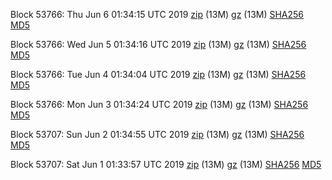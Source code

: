 Block 53766: Thu Jun  6 01:34:15 UTC 2019 [zip](https://files.01coin.io/testnet/2019-06-06/bootstrap.dat.zip) (13M) [gz](https://files.01coin.io/testnet/2019-06-06/bootstrap.dat.tar.gz) (13M) [SHA256](https://files.01coin.io/testnet/2019-06-06/sha256.txt) [MD5](https://files.01coin.io/testnet/2019-06-06/md5.txt)

Block 53766: Wed Jun  5 01:34:16 UTC 2019 [zip](https://files.01coin.io/testnet/2019-06-05/bootstrap.dat.zip) (13M) [gz](https://files.01coin.io/testnet/2019-06-05/bootstrap.dat.tar.gz) (13M) [SHA256](https://files.01coin.io/testnet/2019-06-05/sha256.txt) [MD5](https://files.01coin.io/testnet/2019-06-05/md5.txt)

Block 53766: Tue Jun  4 01:34:04 UTC 2019 [zip](https://files.01coin.io/testnet/2019-06-04/bootstrap.dat.zip) (13M) [gz](https://files.01coin.io/testnet/2019-06-04/bootstrap.dat.tar.gz) (13M) [SHA256](https://files.01coin.io/testnet/2019-06-04/sha256.txt) [MD5](https://files.01coin.io/testnet/2019-06-04/md5.txt)

Block 53766: Mon Jun  3 01:34:24 UTC 2019 [zip](https://files.01coin.io/testnet/2019-06-03/bootstrap.dat.zip) (13M) [gz](https://files.01coin.io/testnet/2019-06-03/bootstrap.dat.tar.gz) (13M) [SHA256](https://files.01coin.io/testnet/2019-06-03/sha256.txt) [MD5](https://files.01coin.io/testnet/2019-06-03/md5.txt)

Block 53707: Sun Jun  2 01:34:55 UTC 2019 [zip](https://files.01coin.io/testnet/2019-06-02/bootstrap.dat.zip) (13M) [gz](https://files.01coin.io/testnet/2019-06-02/bootstrap.dat.tar.gz) (13M) [SHA256](https://files.01coin.io/testnet/2019-06-02/sha256.txt) [MD5](https://files.01coin.io/testnet/2019-06-02/md5.txt)

Block 53707: Sat Jun  1 01:33:57 UTC 2019 [zip](https://files.01coin.io/testnet/2019-06-01/bootstrap.dat.zip) (13M) [gz](https://files.01coin.io/testnet/2019-06-01/bootstrap.dat.tar.gz) (13M) [SHA256](https://files.01coin.io/testnet/2019-06-01/sha256.txt) [MD5](https://files.01coin.io/testnet/2019-06-01/md5.txt)
